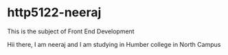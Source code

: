 # http5122-neeraj

This is the subject of Front End Development

Hii there, I am neeraj and I am studying in Humber college in North Campus
